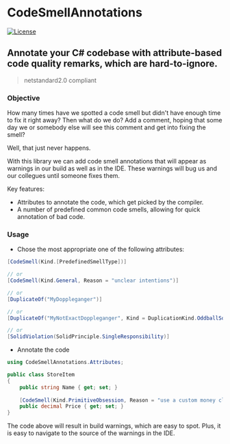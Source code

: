 ﻿# CodeSmellAnnotations

[![License](https://img.shields.io/badge/License-Apache%202.0-blue.svg)](https://opensource.org/licenses/Apache-2.0)

## Annotate your C# codebase with attribute-based code quality remarks, which are hard-to-ignore.

> netstandard2.0 compliant



### Objective

How many times have we spotted a code smell but didn't have enough time to fix it right away?
Then what do we do? Add a comment, hoping that some day we or somebody else will see this comment and get into fixing the smell? 

Well, that just never happens.

With this library we can add code smell annotations that will appear as warnings in our build as well as in the IDE.
These warnings will bug us and our collegues until someone fixes them.

Key features:
  * Attributes to annotate the code, which get picked by the compiler.
  * A number of predefined common code smells, allowing for quick annotation of bad code.

### Usage

* Chose the most appropriate one of the following attributes:

```csharp
[CodeSmell(Kind.[PredefinedSmellType])]

// or
[CodeSmell(Kind.General, Reason = "unclear intentions")]

// or
[DuplicateOf("MyDoppleganger")]

// or
[DuplicateOf("MyNotExactDoppleganger", Kind = DuplicationKind.OddballSolution)]

// or
[SolidViolation(SolidPrinciple.SingleResponsibility)]
```

* Annotate the code
```csharp
using CodeSmellAnnotations.Attributes;

public class StoreItem
{
    public string Name { get; set; }
    
    [CodeSmell(Kind.PrimitiveObsession, Reason = "use a custom money class with currency info")]
    public decimal Price { get; set; }
}
```

The code above will result in build warnings, which are easy to spot. Plus, it is easy to navigate to the source of the warnings in the IDE.